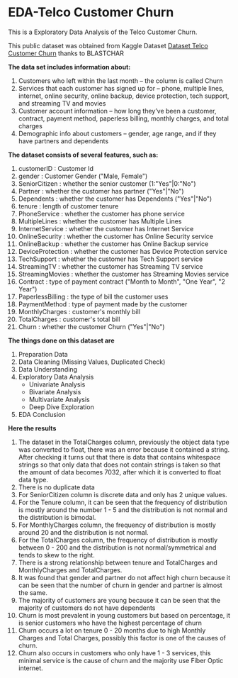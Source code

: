 # EDA-Telco Customer Churn

This is a Exploratory Data Analysis of the Telco Customer Churn.

This public dataset was obtained from Kaggle Dataset [Dataset Telco Customer Churn](https://www.kaggle.com/datasets/blastchar/telco-customer-churn) thanks to BLASTCHAR

**The data set includes information about:**

1. Customers who left within the last month – the column is called Churn
2. Services that each customer has signed up for – phone, multiple lines, internet, online security, online backup, device protection, tech support, and streaming TV and movies
3. Customer account information – how long they’ve been a customer, contract, payment method, paperless billing, monthly charges, and total charges
4. Demographic info about customers – gender, age range, and if they have partners and dependents

**The dataset consists of several features, such as:**

1. customerID : Customer Id
2. gender : Customer Gender ("Male, Female")
3. SeniorCitizen : whether the senior customer (1:"Yes"|0:"No") 
4. Partner : whether the customer has partner ("Yes"|"No")
5. Dependents : whether the customer has Dependents ("Yes"|"No")
6. tenure : length of customer tenure
7. PhoneService : whether the customer has phone service
8. MultipleLines : whether the customer has Multiple Lines
9. InternetService : whether the customer has Internet Service
10. OnlineSecurity : whether the customer has Online Security service
11. OnlineBackup : whether the customer has Online Backup service
12. DeviceProtection : whether the customer has Device Protection service
13. TechSupport : whether the customer has Tech Support service
14. StreamingTV : whether the customer has Streaming TV service
15. StreamingMovies : whether the customer has Streaming Movies service
16. Contract : type of payment contract ("Month to Month", "One Year", "2 Year")
17. PaperlessBilling : the type of bill the customer uses
18. PaymentMethod : type of payment made by the customer
19. MonthlyCharges : customer's monthly bill
20. TotalCharges : customer's total bill
21. Churn : whether the customer Churn ("Yes"|"No")

**The things done on this dataset are**

1. Preparation Data
2. Data Cleaning (Missing Values, Duplicated Check)
3. Data Understanding
4. Exploratory Data Analysis
   * Univariate Analysis
   * Bivariate Analysis
   * Multivariate Analysis
   * Deep Dive Exploration
5. EDA Conclusion

**Here the results**

1. The dataset in the TotalCharges column, previously the object data type was converted to float, there was an error because it contained a string. After checking it turns out that there is data that contains whitespace strings so that only data that does not contain strings is taken so that the amount of data becomes 7032, after which it is converted to float data type.
2. There is no duplicate data
3. For SeniorCitizen column is discrete data and only has 2 unique values.
4. For the Tenure column, it can be seen that the frequency of distribution is mostly around the number 1 - 5 and the distribution is not normal and the distribution is bimodal.
5. For MonthlyCharges column, the frequency of distribution is mostly around 20 and the distribution is not normal.
6. For the TotalCharges column, the frequency of distribution is mostly between 0 - 200 and the distribution is not normal/symmetrical and tends to skew to the right.
7. There is a strong relationship between tenure and TotalCharges and MonthlyCharges and TotalCharges.
8. It was found that gender and partner do not affect high churn because it can be seen that the number of churn in gender and partner is almost the same.
9. The majority of customers are young because it can be seen that the majority of customers do not have dependents
10. Churn is most prevalent in young customers but based on percentage, it is senior customers who have the highest percentage of churn
11. Churn occurs a lot on tenure 0 - 20 months due to high Monthly Charges and Total Charges, possibly this factor is one of the causes of churn.
12. Churn also occurs in customers who only have 1 - 3 services, this minimal service is the cause of churn and the majority use Fiber Optic internet.

